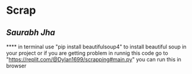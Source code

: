 # Scrap

## *Saurabh Jha*

**** in terminal 
 use "pip install beautifulsoup4" to install beautiful soup in your project
 or if you are getting problem in runnig this code
 go to "https://replit.com/@Dylan1699/scrapping#main.py" you can run this in browser
 

